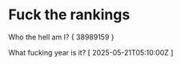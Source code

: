 # Fuck the rankings

Who the hell am I?
{ 38989159 }

What fucking year is it?
[ 2025-05-21T05:10:00Z ]

